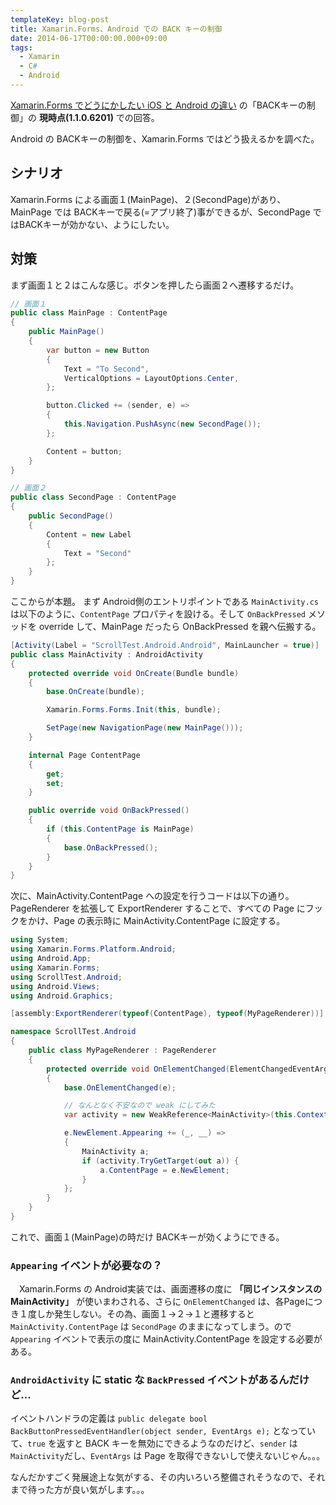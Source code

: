 ```yaml
---
templateKey: blog-post
title: Xamarin.Forms、Android での BACK キーの制御
date: 2014-06-17T00:00:00.000+09:00
tags:
  - Xamarin
  - C#
  - Android
---
```

[Xamarin.Forms でどうにかしたい iOS と Android の違い](http://qiita.com/amay077/items/12979585ac3e2dcacacb) の「BACKキーの制御」の **現時点(1.1.0.6201)** での回答。
<!--more-->

Android の BACKキーの制御を、Xamarin.Forms ではどう扱えるかを調べた。

## シナリオ

Xamarin.Forms による画面１(MainPage)、２(SecondPage)があり、MainPage では BACKキーで戻る(=アプリ終了)事ができるが、SecondPage ではBACKキーが効かない、ようにしたい。


## 対策

まず画面１と２はこんな感じ。ボタンを押したら画面２へ遷移するだけ。

```csharp Pages.cs
// 画面１
public class MainPage : ContentPage
{
    public MainPage() 
    {
        var button = new Button
        {
            Text = "To Second",
            VerticalOptions = LayoutOptions.Center,
        };

        button.Clicked += (sender, e) => 
        {
            this.Navigation.PushAsync(new SecondPage());
        };

        Content = button;
    }
}

// 画面２
public class SecondPage : ContentPage
{
    public SecondPage()
    {
        Content = new Label
        {
            Text = "Second"
        };
    }
}
```

ここからが本題。
まず Android側のエントリポイントである ``MainActivity.cs`` は以下のように、``ContentPage`` プロパティを設ける。そして ``OnBackPressed`` メソッドを override して、MainPage だったら OnBackPressed を親へ伝搬する。

```csharp MainActivity.cs
[Activity(Label = "ScrollTest.Android.Android", MainLauncher = true)]
public class MainActivity : AndroidActivity
{
    protected override void OnCreate(Bundle bundle)
    {
        base.OnCreate(bundle);

        Xamarin.Forms.Forms.Init(this, bundle);

        SetPage(new NavigationPage(new MainPage()));
    }

    internal Page ContentPage
    {
        get;
        set;
    }

    public override void OnBackPressed()
    {
        if (this.ContentPage is MainPage)
        {
            base.OnBackPressed();
        }
    }
}
```

次に、MainActivity.ContentPage への設定を行うコードは以下の通り。
PageRenderer を拡張して ExportRenderer することで、すべての Page にフックをかけ、Page の表示時に MainActivity.ContentPage に設定する。

```csharp MyPageRenderer.cs
using System;
using Xamarin.Forms.Platform.Android;
using Android.App;
using Xamarin.Forms;
using ScrollTest.Android;
using Android.Views;
using Android.Graphics;

[assembly:ExportRenderer(typeof(ContentPage), typeof(MyPageRenderer))]

namespace ScrollTest.Android
{
    public class MyPageRenderer : PageRenderer
    {
        protected override void OnElementChanged(ElementChangedEventArgs<Xamarin.Forms.Page> e)
        {
            base.OnElementChanged(e);

            // なんとなく不安なので weak にしてみた
            var activity = new WeakReference<MainActivity>(this.Context as MainActivity);

            e.NewElement.Appearing += (_, __) =>
            {
                MainActivity a;
                if (activity.TryGetTarget(out a)) {
                    a.ContentPage = e.NewElement;    
                }
            };
        }
    }
}
```

これで、画面１(MainPage)の時だけ BACKキーが効くようにできる。


### ``Appearing`` イベントが必要なの？

　Xamarin.Forms の Android実装では、画面遷移の度に **「同じインスタンスの MainActivity」** が使いまわされる、さらに ``OnElementChanged`` は、各Pageにつき１度しか発生しない。その為、画面１→２→１と遷移すると ``MainActivity.ContentPage`` は ``SecondPage`` のままになってしまう。ので ``Appearing`` イベントで表示の度に MainActivity.ContentPage を設定する必要がある。

### ``AndroidActivity`` に static な ``BackPressed`` イベントがあるんだけど…

イベントハンドラの定義は 
``public delegate bool BackButtonPressedEventHandler(object sender, EventArgs e);``
となっていて、``true`` を返すと BACK キーを無効にできるようなのだけど、``sender`` は ``MainActivity``だし、``EventArgs`` は Page を取得できないしで使えないじゃん。。。

なんだかすごく発展途上な気がする、その内いろいろ整備されそうなので、それまで待った方が良い気がします。。。

